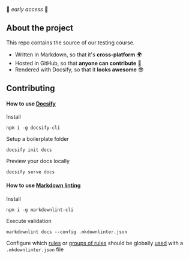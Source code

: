 🚧 *early access* 🚧

## About the project

This repo contains the source of our testing course.

- Written in Markdown, so that it's **cross-platform** 🌍
- Hosted in GitHub, so that **anyone can contribute** 🤝
- Rendered with Docsify, so that it **looks awesome** 😎

## Contributing

#### How to use [Docsify](https://github.com/QingWei-Li/docsify/)

Install

```shell
npm i -g docsify-cli
```

Setup a boilerplate folder

```shell
docsify init docs
```

Preview your docs locally

```shell
docsify serve docs
```

#### How to use [Markdown linting](https://github.com/DavidAnson/markdownlint)

Install

```
npm i -g markdownlint-cli
```

Execute validation

```
markdownlint docs --config .mkdownlinter.json
```

Configure which [rules](https://github.com/DavidAnson/markdownlint#rules--aliases) or [groups of rules](https://github.com/DavidAnson/markdownlint#tags) should be globally [used](https://github.com/DavidAnson/markdownlint#optionsconfig) with a `.mkdownlinter.json` file
